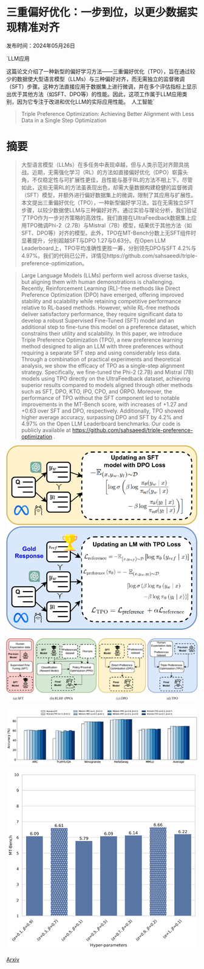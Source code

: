 # 三重偏好优化：一步到位，以更少数据实现精准对齐

发布时间：2024年05月26日

`LLM应用

这篇论文介绍了一种新型的偏好学习方法——三重偏好优化（TPO），旨在通过较少的数据使大型语言模型（LLMs）与三种偏好对齐，而无需独立的监督微调（SFT）步骤。这种方法直接应用于数据集上进行微调，并在多个评估指标上显示出优于其他方法（如SFT、DPO等）的性能。因此，这项工作属于LLM应用类别，因为它专注于改进和优化LLM的实际应用性能。` `人工智能`

> Triple Preference Optimization: Achieving Better Alignment with Less Data in a Single Step Optimization

# 摘要

> 大型语言模型（LLMs）在多任务中表现卓越，但与人类示范对齐颇具挑战。近期，无需强化学习（RL）的方法如直接偏好优化（DPO）崭露头角，不仅稳定性与可扩展性更佳，且性能与基于RL的方法不相上下。尽管如此，这些无需RL的方法虽表现出色，却需大量数据构建稳健的监督微调（SFT）模型，并额外进行偏好数据集上的微调，限制了其应用与扩展性。本文提出三重偏好优化（TPO），一种新型偏好学习法，旨在无需独立SFT步骤，以较少数据使LLM与三种偏好对齐。通过实验与理论分析，我们验证了TPO作为一步对齐策略的高效性。我们直接在UltraFeedback数据集上应用TPO微调Phi-2（2.7B）与Mistral（7B）模型，结果优于其他方法（如SFT、DPO等）对齐的模型。此外，TPO在MT-Bench分数上无SFT组件时显著提升，分别超越SFT与DPO 1.27与0.63分。在Open LLM Leaderboard上，TPO平均准确性更胜一筹，分别领先DPO与SFT 4.2%与4.97%。我们的代码已公开，详情见https://github.com/sahsaeedi/triple-preference-optimization。

> Large Language Models (LLMs) perform well across diverse tasks, but aligning them with human demonstrations is challenging. Recently, Reinforcement Learning (RL)-free methods like Direct Preference Optimization (DPO) have emerged, offering improved stability and scalability while retaining competitive performance relative to RL-based methods. However, while RL-free methods deliver satisfactory performance, they require significant data to develop a robust Supervised Fine-Tuned (SFT) model and an additional step to fine-tune this model on a preference dataset, which constrains their utility and scalability. In this paper, we introduce Triple Preference Optimization (TPO), a new preference learning method designed to align an LLM with three preferences without requiring a separate SFT step and using considerably less data. Through a combination of practical experiments and theoretical analysis, we show the efficacy of TPO as a single-step alignment strategy. Specifically, we fine-tuned the Phi-2 (2.7B) and Mistral (7B) models using TPO directly on the UltraFeedback dataset, achieving superior results compared to models aligned through other methods such as SFT, DPO, KTO, IPO, CPO, and ORPO. Moreover, the performance of TPO without the SFT component led to notable improvements in the MT-Bench score, with increases of +1.27 and +0.63 over SFT and DPO, respectively. Additionally, TPO showed higher average accuracy, surpassing DPO and SFT by 4.2% and 4.97% on the Open LLM Leaderboard benchmarks. Our code is publicly available at https://github.com/sahsaeedi/triple-preference-optimization .

![三重偏好优化：一步到位，以更少数据实现精准对齐](../../../paper_images/2405.16681/x1.png)

![三重偏好优化：一步到位，以更少数据实现精准对齐](../../../paper_images/2405.16681/x2.png)

![三重偏好优化：一步到位，以更少数据实现精准对齐](../../../paper_images/2405.16681/x3.png)

![三重偏好优化：一步到位，以更少数据实现精准对齐](../../../paper_images/2405.16681/x4.png)

[Arxiv](https://arxiv.org/abs/2405.16681)